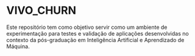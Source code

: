 # VIVO_CHURN
Este repositório tem como objetivo servir como um ambiente de experimentação para testes e validação de aplicações desenvolvidas no contexto da pós-graduação em Inteligência Artificial e Aprendizado de Máquina. 
